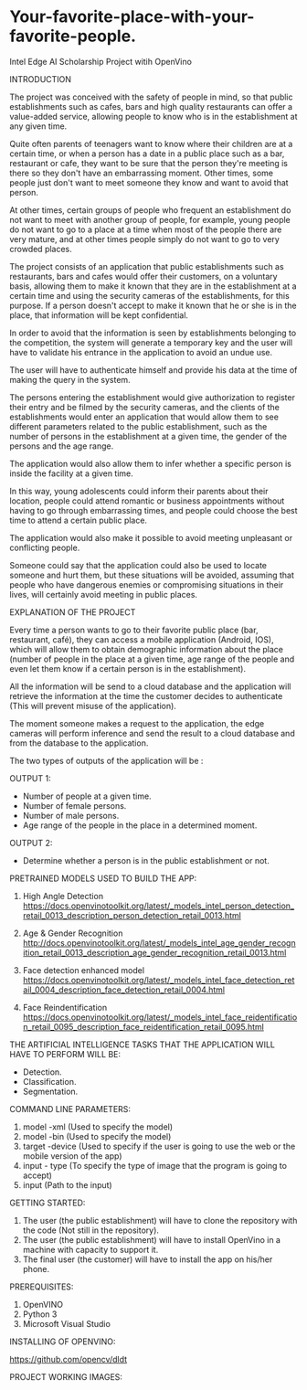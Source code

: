 # Your-favorite-place-with-your-favorite-people.
Intel Edge AI Scholarship Project witih OpenVino

INTRODUCTION

The project was conceived with the safety of people in mind, so that public establishments such as cafes, bars and high quality restaurants can offer a value-added service, allowing people to know who is in the establishment at any given time.

Quite often parents of teenagers want to know where their children are at a certain time, or when a person has a date in a public place such as a bar, restaurant or cafe, they want to be sure that the person they're meeting is there so they don't have an embarrassing moment.  Other times, some people just don't want to meet someone they know and want to avoid that person.

At other times, certain groups of people who frequent an establishment do not want to meet with another group of people, for example, young people do not want to go to a place at a time when most of the people there are very mature, and at other times people simply do not want to go to very crowded places.

The project consists of an application that public establishments such as restaurants, bars and cafes would offer their customers, on a voluntary basis, allowing them to make it known that they are in the establishment at a certain time and using the security cameras of the establishments, for this purpose.  If a person doesn't accept to make it known that he or she is in the place, that information will be kept confidential.

In order to avoid that the information is seen by establishments belonging to the competition, the system will generate a temporary key and the user will have to validate his entrance in the application to avoid an undue use.  

The user will have to authenticate himself and provide his data at the time of making the query in the system.

The persons entering the establishment would give authorization to register their entry and be filmed by the security cameras, and the clients of the establishments would enter an application that would allow them to see different parameters related to the public establishment, such as the number of persons in the establishment at a given time, the gender of the persons and the age range.

The application would also allow them to infer whether a specific person is inside the facility at a given time.

In this way, young adolescents could inform their parents about their location, people could attend romantic or business appointments without having to go through embarrassing times, and people could choose the best time to attend a certain public place.  

The application would also make it possible to avoid meeting unpleasant or conflicting people.

Someone could say that the application could also be used to locate someone and hurt them, but these situations will be avoided, assuming that people who have dangerous enemies or compromising situations in their lives, will certainly avoid meeting in public places.

EXPLANATION OF THE PROJECT

Every time a person wants to go to their favorite public place (bar, restaurant, café), they can access a mobile application (Android, IOS), which will allow them to obtain demographic information about the place (number of people in the place at a given time, age range of the people and even let them know if a certain person is in the establishment).

All the information will be send to a cloud database and the application will retrieve the information at the time the customer decides to authenticate (This will prevent misuse of the application).

The moment someone makes a request to the application, the edge cameras will perform inference and send the result to a cloud database and from the database to the application.

The two types of outputs of the application will be :

OUTPUT 1:
- Number of people at a given time.
- Number of female persons.
- Number of male persons.
- Age range of the people in the place in a determined moment.

OUTPUT 2:
- Determine whether a person is in the public establishment or not.

PRETRAINED MODELS USED TO BUILD THE APP:

1) High Angle Detection 
https://docs.openvinotoolkit.org/latest/_models_intel_person_detection_retail_0013_description_person_detection_retail_0013.html

2) Age & Gender Recognition
http://docs.openvinotoolkit.org/latest/_models_intel_age_gender_recognition_retail_0013_description_age_gender_recognition_retail_0013.html

3) Face detection enhanced model
https://docs.openvinotoolkit.org/latest/_models_intel_face_detection_retail_0004_description_face_detection_retail_0004.html

4) Face Reindentification
https://docs.openvinotoolkit.org/latest/_models_intel_face_reidentification_retail_0095_description_face_reidentification_retail_0095.html

THE ARTIFICIAL INTELLIGENCE TASKS THAT THE APPLICATION WILL HAVE TO PERFORM WILL BE: 
- Detection.
- Classification.
- Segmentation.

COMMAND LINE PARAMETERS:
1) model -xml (Used to specify the model)
2) model -bin (Used to specify the model)
3) target -device (Used to specify if the user is going to use the web or the mobile version of the app)
4) input - type (To specify the type of image that the program is going to accept)
5) input (Path to the input)

GETTING STARTED:

1) The user (the public establishment) will have to clone the repository with the code (Not still in the repository).
2) The user (the public establishment) will have to install OpenVino in a machine with capacity to support it.
3) The final user (the customer) will have to install the app on his/her phone.

PREREQUISITES:

1) OpenVINO
2) Python 3
3) Microsoft Visual Studio

INSTALLING OF OPENVINO:

https://github.com/opencv/dldt

PROJECT WORKING IMAGES:


